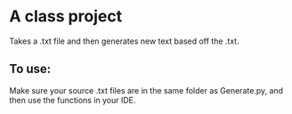 # A class project

Takes a .txt file and then generates new text based off the .txt.

## To use:

Make sure your source .txt files are in the same folder as Generate.py, and then use the functions in your IDE.


